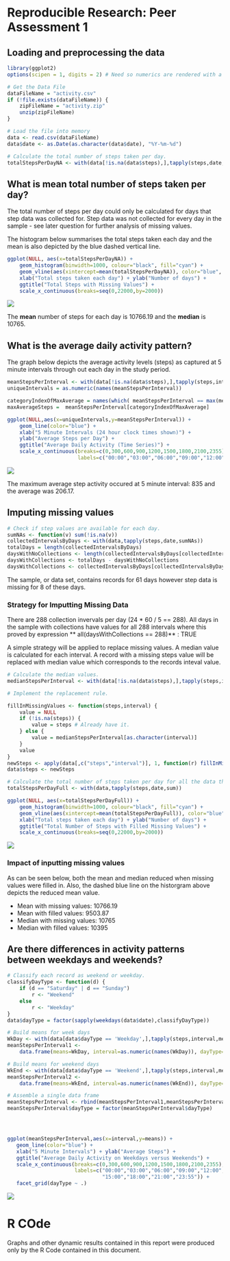 # Reproducible Research: Peer Assessment 1


## Loading and preprocessing the data

```r
library(ggplot2)
options(scipen = 1, digits = 2) # Need so numerics are rendered with a sensible format. 

# Get the Data File
dataFileName = "activity.csv"
if (!file.exists(dataFileName)) {
    zipFileName = "activity.zip"
    unzip(zipFileName)
}  

# Load the file into memory
data <- read.csv(dataFileName)
data$date <- as.Date(as.character(data$date), "%Y-%m-%d")

# Calculate the total number of steps taken per day.
totalStepsPerDayNA <- with(data[!is.na(data$steps),],tapply(steps,date,sum))                     
```

## What is mean total number of steps taken per day?

The total number of steps per day could only be calculated for days that step data was collected for. Step data was not collected for every day in the sample - see later question for further analysis of missing values. 

The histogram below summarises the total steps taken each day and the mean is also depicted by the blue dashed vertical line. 


```r
ggplot(NULL, aes(x=totalStepsPerDayNA)) + 
    geom_histogram(binwidth=1000, colour="black", fill="cyan") +
    geom_vline(aes(xintercept=mean(totalStepsPerDayNA)), color="blue", linetype="dashed", size=1) +
    xlab("Total steps taken each day") + ylab("Number of days") +
    ggtitle("Total Steps with Missing Values") +
    scale_x_continuous(breaks=seq(0,22000,by=2000))
```

![](./PA1_template_files/figure-html/graphStepsPerDay-1.png) 


The **mean** number of steps for each day is 10766.19 and the **median** is 10765.  

## What is the average daily activity pattern?

The graph below depicts the average activity levels (steps) as captured at 5 minute intervals through out each day in the study period. 



```r
meanStepsPerInterval <- with(data[!is.na(data$steps),],tapply(steps,interval,mean))
uniqueIntervals = as.numeric(names(meanStepsPerInterval))

categoryIndexOfMaxAverage = names(which( meanStepsPerInterval == max(meanStepsPerInterval)))
maxAverageSteps =  meanStepsPerInterval[categoryIndexOfMaxAverage]

ggplot(NULL,aes(x=uniqueIntervals,y=meanStepsPerInterval)) + 
    geom_line(color="blue") + 
    xlab("5 Minute Intervals (24 hour clock times shown)") + 
    ylab("Average Steps per Day") +
    ggtitle("Average Daily Activity (Time Series)") + 
    scale_x_continuous(breaks=c(0,300,600,900,1200,1500,1800,2100,2355),
                       labels=c("00:00","03:00","06:00","09:00","12:00","15:00","18:00","21:00","23:55"))
```

![](./PA1_template_files/figure-html/graphStepsPerInterval-1.png) 


The maximum average step activity occured at 5 minute interval: 835 and the average was 206.17.

## Imputing missing values


```r
# Check if step values are available for each day.
sumNAs <- function(v) sum(!is.na(v))
collectedIntervalsByDays <- with(data,tapply(steps,date,sumNAs))
totalDays = length(collectedIntervalsByDays)
daysWithNoCollections <- length(collectedIntervalsByDays[collectedIntervalsByDays == 0])
daysWithCollections <- totalDays - daysWithNoCollections
daysWithCollections <- collectedIntervalsByDays[collectedIntervalsByDays != 0]
```


The sample, or data set, contains records for 61 days however step data is missing for 8 of these days. 

### Strategy for Imputting Missing Data

There are 288 collection invervals per day (24 \* 60 / 5 == 288). All days in the sample with collections have values for all 288 intervals where this proved by expression ** all(daysWithCollections == 288)** : TRUE 

A simple strategy will be applied to replace missing values. A median value is calculated for each interval. A record with a missing steps value will be replaced with median value which corresponds to the records inteval value.



```r
# Calculate the median values. 
medianStepsPerInterval <- with(data[!is.na(data$steps),],tapply(steps,interval,median))

# Implement the replacement rule.

fillInMissingValues <- function(steps,interval) {
    value = NULL    
    if (!is.na(steps)) {
        value = steps # Already have it.        
    } else {        
        value = medianStepsPerInterval[as.character(interval)]
    }
    value
}
newSteps <- apply(data[,c("steps","interval")], 1, function(r) fillInMissingValues(r[1], r[2]) )
data$steps <- newSteps

# Calculate the total number of steps taken per day for all the data this time.
totalStepsPerDayFull <- with(data,tapply(steps,date,sum))

ggplot(NULL, aes(x=totalStepsPerDayFull)) + 
    geom_histogram(binwidth=1000, colour="black", fill="cyan") +
    geom_vline(aes(xintercept=mean(totalStepsPerDayFull)), color="blue", linetype="dashed", size=1) +
    xlab("Total steps taken each day") + ylab("Number of days") +
    ggtitle("Total Number of Steps with Filled Missing Values") +
    scale_x_continuous(breaks=seq(0,22000,by=2000))
```

![](./PA1_template_files/figure-html/fillMissingValues-1.png) 

### Impact of inputting missing values 

As can be seen below, both the mean and median reduced when missing values were filled in. Also, the dashed blue line on the historgram above depicts the reduced mean value.

* Mean with missing values: 10766.19
* Mean with filled values: 9503.87
* Median with missing values: 10765
* Median with filled values: 10395 


## Are there differences in activity patterns between weekdays and weekends?


```r
# Classify each record as weekend or weekday. 
classifyDayType <- function(d) {
    if (d == "Saturday" | d == "Sunday")
        r <- "Weekend"
    else
        r <- "Weekday"
}
data$dayType = factor(sapply(weekdays(data$date),classifyDayType))

# Build means for week days
WkDay <- with(data[data$dayType == 'Weekday',],tapply(steps,interval,mean))
meanStepsPerInterval1 <- 
    data.frame(means=WkDay, interval=as.numeric(names(WkDay)), dayType=sapply(WkDay,function(a) "Weekday"))

# Build means for weekend days
WkEnd <- with(data[data$dayType == 'Weekend',],tapply(steps,interval,mean))
meanStepsPerInterval2 <- 
    data.frame(means=WkEnd, interval=as.numeric(names(WkEnd)), dayType=sapply(WkEnd,function(a) "Weekend"))

# Assemble a single data frame 
meanStepsPerInterval <- rbind(meanStepsPerInterval1,meanStepsPerInterval2)
meanStepsPerInterval$dayType = factor(meanStepsPerInterval$dayType)




ggplot(meanStepsPerInterval,aes(x=interval,y=means)) + 
   geom_line(color="blue") + 
   xlab("5 Minute Intervals") + ylab("Average Steps") +
   ggtitle("Average Daily Activity on Weekdays versus Weekends") + 
   scale_x_continuous(breaks=c(0,300,600,900,1200,1500,1800,2100,2355), 
                      labels=c("00:00","03:00","06:00","09:00","12:00",
                               "15:00","18:00","21:00","23:55")) + 
   facet_grid(dayType ~ .) 
```

![](./PA1_template_files/figure-html/weekdays-1.png) 

# R COde

Graphs and other dynamic results contained in this report were produced only by the R Code contained in this document.



